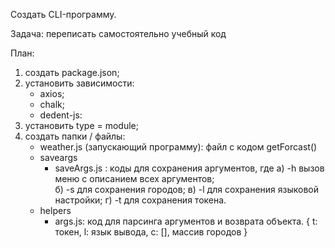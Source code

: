 Создать CLI-программу.

Задача: переписать самостоятельно учебный код

План:

1) создать package.json;
2) установить зависимости:
   - axios;
   - chalk;
   - dedent-js:
3) установить type = module;
4) создать папки / файлы:
   - weather.js (запускающий программу): файл с кодом getForcast()  
   - saveargs
     - saveArgs.js : коды для сохранения аргументов, где
       а) -h вызов меню с описанием всех аргументов;      
       б) -s для сохранения городов;
       в) -l для сохранения языковой настройки;
       г) -t для сохранения токена.
   - helpers
     - args.js: код для парсинга аргументов и возврата объекта.
       {
        t: токен,
        l: язык вывода,
        c: [], массив городов
       }
       